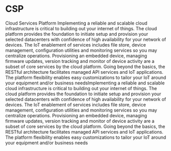 # CSP
Cloud Services Platform
Implementing a reliable and scalable cloud infrastructure is critical to building out your internet of things. The cloud platform provides the foundation to initiate setup and provision your selected datacenters with confidence of high availability for your network of devices. The IoT enablement of services includes file store, device management, configuration utilities and monitoring services so you may centralize operations.
Provisioning an embedded device, managing firmware updates, version tracking and monitor of device activity are a subset of core services by the cloud platform. Going beyond the basics, the RESTful architecture facilitates managed API services and IoT applications. The platform flexibility enables easy customizations to tailor your IoT around your equipment and/or business needsImplementing a reliable and scalable cloud infrastructure is critical to building out your internet of things. The cloud platform provides the foundation to initiate setup and provision your selected datacenters with confidence of high availability for your network of devices. The IoT enablement of services includes file store, device management, configuration utilities and monitoring services so you may centralize operations. Provisioning an embedded device, managing firmware updates, version tracking and monitor of device activity are a subset of core services by the cloud platform. Going beyond the basics, the RESTful architecture facilitates managed API services and IoT applications. The platform flexibility enables easy customizations to tailor your IoT around your equipment and/or business needs
